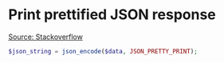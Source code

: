 # Print prettified JSON response

[Source: Stackoverflow](https://stackoverflow.com/questions/6054033/pretty-printing-json-with-php)

```php
$json_string = json_encode($data, JSON_PRETTY_PRINT);
```
